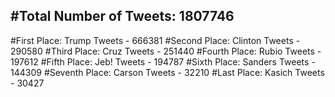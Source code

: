 #Total Number of Tweets: 1807746 
---
#First Place: Trump Tweets - 666381
#Second Place: Clinton Tweets - 290580
#Third Place: Cruz Tweets - 251440
#Fourth Place: Rubio Tweets - 197612
#Fifth Place: Jeb! Tweets - 194787
#Sixth Place: Sanders Tweets - 144309
#Seventh Place: Carson Tweets - 32210
#Last Place: Kasich Tweets - 30427
